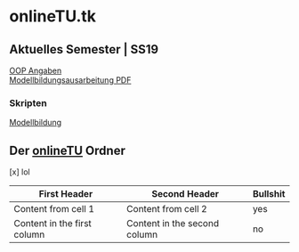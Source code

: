 # onlineTU.tk
## Aktuelles Semester | SS19 

[OOP Angaben](http://oop.onlinetu.tk) <br />
[Modellbildungsausarbeitung PDF](http://mb.onlinetu.tk/latex/Modelbildung.pdf)

### Skripten 

[Modellbildung](https://www.acin.tuwien.ac.at/file/teaching/bachelor/modellbildung/VU_Modellbildung_2019.pdf)

## Der [onlineTU](https://drive.google.com/drive/folders/0B4WtRWLhHJBBN0JPQjNULU1rT00) Ordner

[x] lol

First Header | Second Header | Bullshit 
------------ | ------------- | -------- 
Content from cell 1 | Content from cell 2 | yes
Content in the first column | Content in the second column | no 
